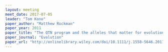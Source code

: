 ```yaml
---
layout: meeting
meet_date: 2017-07-05
leader: "Tom Kono"
paper_author: "Matthew Rockman"
paper_year: 2011
paper_title: "The QTN program and the alleles that matter for evolution: all that's gold does not glitter"
paper_journal: "Evolution"
paper_url: "http://onlinelibrary.wiley.com/doi/10.1111/j.1558-5646.2011.01486.x/abstract"
---
```

